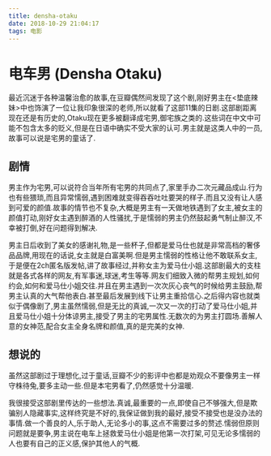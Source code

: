 ```yaml
---
title: densha-otaku
date: 2018-10-29 21:04:17
tags: 电影
---
```


# 电车男 (Densha Otaku)

最近沉迷于各种温馨治愈的故事,在豆瓣偶然间发现了这个剧,刚好男主在<垫底辣妹>中也饰演了一位让我印象很深的老师,所以就看了这部11集的日剧.这部剧距离现在还是有历史的,Otaku现在更多被翻译成宅男,御宅族之类的.这些词在中文中可能不包含太多的贬义,但是在日语中确实不受大家的认可.男主就是这类人中的一员,故事可以说是宅男的童话了.

<!-- more -->

## 剧情

男主作为宅男,可以说符合当年所有宅男的共同点了,家里手办二次元藏品成山.行为也有些猥琐,而且异常懦弱,遇到困难就变得吞吞吐吐要哭的样子.而且又没有让人感到可爱的颜值.故事的情节也不复杂,大概是男主有一天做地铁遇到了女主,被女主的颜值打动,刚好女主遇到醉酒的人性骚扰,于是懦弱的男主仍然鼓起勇气制止醉汉,不幸被打倒,好在问题得到解决.

男主日后收到了美女的感谢礼物,是一些杯子,但都是爱马仕也就是非常高档的奢侈品品牌,用现在的话说,女主就是白富美啊.但是男主懦弱的性格让他不敢联系女主,于是便在2ch匿名版发帖,讲了故事经过,并称女主为爱马仕小姐.这部剧最大的支柱就是各式各样的网友,有军事迷,球迷,考生等等.网友们细致入微的帮男主规划,如何约会,如何和爱马仕小姐交往.并且在男主遇到一次次灰心丧气的时候给男主鼓励,帮男主认真的大气帮他表白.甚至最后发展到线下让男主重拾信心.之后得内容也就类似于偶像剧了,男主虽然懦弱,但是无比的真诚,一次又一次的打动了爱马仕小姐,并且爱马仕小姐十分体谅男主,接受了男主的宅男属性.无数次的为男主打圆场.善解人意的女神范,配合女主全身名牌和颜值,真的是完美的女神.

## 想说的

虽然这部剧过于理想化,过于童话,豆瓣不少的影评中也都是劝观众不要像男主一样守株待兔,要多主动一些.但是本宅男看了,仍然感觉十分温暖.

我很接受这部剧里传达的一些想法.真诚,最重要的一点,即使自己不够强大,但是欺骗别人隐藏事实,这样终究是不好的,我保证做到我的最好,接受不接受也是没办法的事情.做一个善良的人,乐于助人,无论多小的事,这点不需要过多的赘述.懦弱但原则问题就是要争,男主说在电车上拯救爱马仕小姐是他第一次打架,可见无论多懦弱的人也要有自己的正义感,保护其他人的气概.